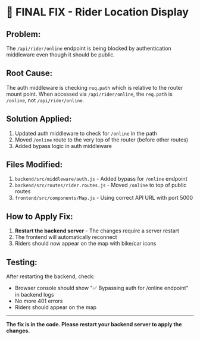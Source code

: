 # 🚨 FINAL FIX - Rider Location Display

## Problem:
The `/api/rider/online` endpoint is being blocked by authentication middleware even though it should be public.

## Root Cause:
The auth middleware is checking `req.path` which is relative to the router mount point. When accessed via `/api/rider/online`, the `req.path` is `/online`, not `/api/rider/online`.

## Solution Applied:
1. Updated auth middleware to check for `/online` in the path
2. Moved `/online` route to the very top of the router (before other routes)
3. Added bypass logic in auth middleware

## Files Modified:
1. `backend/src/middleware/auth.js` - Added bypass for `/online` endpoint
2. `backend/src/routes/rider.routes.js` - Moved `/online` to top of public routes
3. `frontend/src/components/Map.js` - Using correct API URL with port 5000

## How to Apply Fix:
1. **Restart the backend server** - The changes require a server restart
2. The frontend will automatically reconnect
3. Riders should now appear on the map with bike/car icons

## Testing:
After restarting the backend, check:
- Browser console should show "✅ Bypassing auth for /online endpoint" in backend logs
- No more 401 errors
- Riders should appear on the map

---

**The fix is in the code. Please restart your backend server to apply the changes.**

